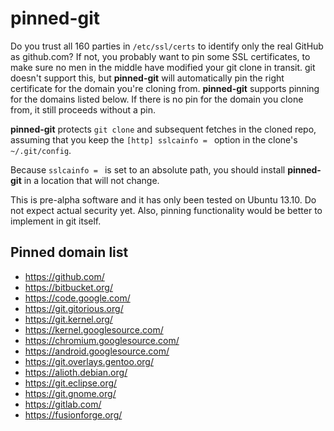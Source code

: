 # pinned-git

Do you trust all 160 parties in `/etc/ssl/certs` to identify only the real GitHub as github.com?  If not, you probably want to pin some SSL certificates, to make sure no men in the middle have modified your git clone in transit.  git doesn't support this, but **pinned-git** will automatically pin the right certificate for the domain you're cloning from.  **pinned-git** supports pinning for the domains listed below.  If there is no pin for the domain you clone from, it still proceeds without a pin.

**pinned-git** protects `git clone` and subsequent fetches in the cloned repo, assuming that you keep the `[http] sslcainfo = ` option in the clone's `~/.git/config`.

Because `sslcainfo = ` is set to an absolute path, you should install **pinned-git** in a location that will not change.

This is pre-alpha software and it has only been tested on Ubuntu 13.10.  Do not expect actual security yet.  Also, pinning functionality would be better to implement in git itself.


## Pinned domain list

* https://github.com/
* https://bitbucket.org/
* https://code.google.com/
* https://git.gitorious.org/
* https://git.kernel.org/
* https://kernel.googlesource.com/
* https://chromium.googlesource.com/
* https://android.googlesource.com/
* https://git.overlays.gentoo.org/
* https://alioth.debian.org/
* https://git.eclipse.org/
* https://git.gnome.org/
* https://gitlab.com/
* https://fusionforge.org/
